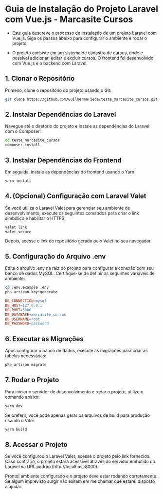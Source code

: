 # Guia de Instalação do Projeto Laravel com Vue.js - Marcasite Cursos 

+ Este guia descreve o processo de instalação de um projeto Laravel com Vue.js. Siga os passos abaixo para configurar o ambiente e rodar o projeto.

+ O projeto consiste em um sistema de cadastro de cursos, onde é possível adicionar, editar e excluir cursos. O frontend foi desenvolvido com Vue.js e o backend com Laravel.

## 1. Clonar o Repositório

Primeiro, clone o repositório do projeto usando o Git:

```bash
git clone https://github.com/GuilhermeTiede/teste_marcasite_cursos.git
```

## 2. Instalar Dependências do Laravel
Navegue até o diretório do projeto e instale as dependências do Laravel com o Composer:

```bash Copiar código
cd teste_marcasite_cursos
composer install
```
## 3. Instalar Dependências do Frontend
Em seguida, instale as dependências do frontend usando o Yarn:

```bash Copiar código
yarn install
```
## 4. (Opcional) Configuração com Laravel Valet
Se você utiliza o Laravel Valet para gerenciar seu ambiente de desenvolvimento, execute os seguintes comandos para criar o link simbólico e habilitar o HTTPS:

```bash Copiar código
valet link
valet secure
```
Depois, acesse o link do repositório gerado pelo Valet no seu navegador.

## 5. Configuração do Arquivo .env
Edite o arquivo .env na raiz do projeto para configurar a conexão com seu banco de dados
MySQL. Certifique-se de definir as seguintes variáveis de ambiente:
```bash Copiar código
cp .env.example .env
php artisan key:generate
```

```makefile Copiar código
DB_CONNECTION=mysql
DB_HOST=127.0.0.1
DB_PORT=3306
DB_DATABASE=marcasite_cursos
DB_USERNAME=root
DB_PASSWORD=password
```

## 6. Executar as Migrações
Após configurar o banco de dados, execute as migrações para criar as tabelas necessárias:

```bash Copiar código
php artisan migrate
```

## 7. Rodar o Projeto
Para iniciar o servidor de desenvolvimento e rodar o projeto, utilize o comando abaixo:

```bash Copiar código
yarn dev
```
Se preferir, você pode apenas gerar os arquivos de build para produção usando o Vite:

```bash Copiar código
yarn build
```
## 8. Acessar o Projeto
Se você configurou o Laravel Valet, acesse o projeto pelo link fornecido. Caso contrário, o projeto estará acessível através do servidor embutido do Laravel na URL padrão (http://localhost:8000).

Pronto! ambiente configurado e o projeto deve estar rodando corretamente.
Se algum imprevisto surgir não exitem em me chamar que estarei disposto a ajudar.

